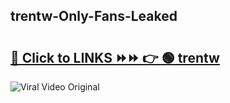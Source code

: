 
 ## trentw-Only-Fans-Leaked

# <h2><a href="https://clipsfans.com/trentw&ref=git">🔗 Click to LINKS ⏩⏩ 👉 🟢 trentw </a></h2>

<a href="https://clipsfans.com/trentw&ref=git" rel="nofollow" data-target="animated-image.originalLink"><img src="https://i.ibb.co.com/xMMVF88/686577567.gif" alt="Viral Video Original" style="max-width: 100%; display: inline-block;" data-target="animated-image.originalImage"></a>
